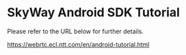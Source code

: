 # SkyWay Android SDK Tutorial

Please refer to the URL below for further details.

https://webrtc.ecl.ntt.com/en/android-tutorial.html
